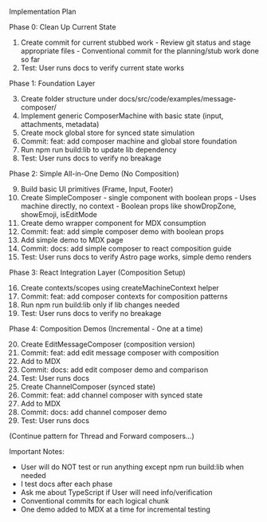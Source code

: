 
  Implementation Plan

  Phase 0: Clean Up Current State

  1. Create commit for current stubbed work
    - Review git status and stage appropriate files
    - Conventional commit for the planning/stub work done so far
  2. Test: User runs docs to verify current state works

  Phase 1: Foundation Layer

  3. Create folder structure under docs/src/code/examples/message-composer/
  4. Implement generic ComposerMachine with basic state (input, attachments, metadata)
  5. Create mock global store for synced state simulation
  6. Commit: feat: add composer machine and global store foundation
  7. Run npm run build:lib to update lib dependency
  8. Test: User runs docs to verify no breakage

  Phase 2: Simple All-in-One Demo (No Composition)

  9. Build basic UI primitives (Frame, Input, Footer)
  10. Create SimpleComposer - single component with boolean props
    - Uses machine directly, no context
    - Boolean props like showDropZone, showEmoji, isEditMode
  11. Create demo wrapper component for MDX consumption
  12. Commit: feat: add simple composer demo with boolean props
  13. Add simple demo to MDX page
  14. Commit: docs: add simple composer to react composition guide
  15. Test: User runs docs to verify Astro page works, simple demo renders

  Phase 3: React Integration Layer (Composition Setup)

  16. Create contexts/scopes using createMachineContext helper
  17. Commit: feat: add composer contexts for composition patterns
  18. Run npm run build:lib only if lib changes needed
  19. Test: User runs docs to verify no breakage

  Phase 4: Composition Demos (Incremental - One at a time)

  20. Create EditMessageComposer (composition version)
  21. Commit: feat: add edit message composer with composition
  22. Add to MDX
  23. Commit: docs: add edit composer demo and comparison
  24. Test: User runs docs
  25. Create ChannelComposer (synced state)
  26. Commit: feat: add channel composer with synced state
  27. Add to MDX
  28. Commit: docs: add channel composer demo
  29. Test: User runs docs

  (Continue pattern for Thread and Forward composers...)

  Important Notes:

  - User will do NOT test or run anything except npm run build:lib when needed
  - I test docs after each phase
  - Ask me about TypeScript if User will need info/verification
  - Conventional commits for each logical chunk
  - One demo added to MDX at a time for incremental testing